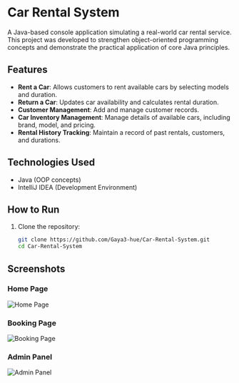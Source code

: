 # Car Rental System

A Java-based console application simulating a real-world car rental service. This project was developed to strengthen object-oriented programming concepts and demonstrate the practical application of core Java principles.

## Features

- **Rent a Car**: Allows customers to rent available cars by selecting models and duration.
- **Return a Car**: Updates car availability and calculates rental duration.
- **Customer Management**: Add and manage customer records.
- **Car Inventory Management**: Manage details of available cars, including brand, model, and pricing.
- **Rental History Tracking**: Maintain a record of past rentals, customers, and durations.

## Technologies Used

- Java (OOP concepts)
- IntelliJ IDEA (Development Environment)

## How to Run

1. Clone the repository:
   ```bash
   git clone https://github.com/Gaya3-hue/Car-Rental-System.git
   cd Car-Rental-System

## Screenshots

### Home Page
![Home Page](assets/screenshot1.jpg)

### Booking Page
![Booking Page](assets/screenshot2.jpg)

### Admin Panel
![Admin Panel](assets/screenshot3.jpg)

